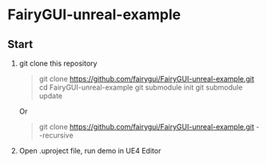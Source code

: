 # FairyGUI-unreal-example

## Start
1. git clone this repository
    > git clone https://github.com/fairygui/FairyGUI-unreal-example.git
    > cd FairyGUI-unreal-example
    > git submodule init
    > git submodule update
    
    Or

    > git clone https://github.com/fairygui/FairyGUI-unreal-example.git --recursive

2. Open .uproject file, run demo in UE4 Editor